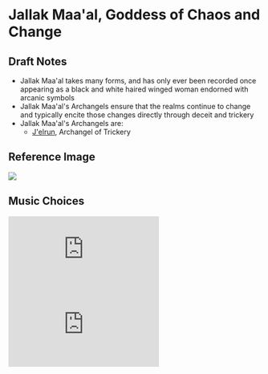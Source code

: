 # Jallak Maa'al, Goddess of Chaos and Change

## Draft Notes

- Jallak Maa'al takes many forms, and has only ever been recorded once appearing as a black and white haired winged woman endorned with arcanic symbols
- Jallak Maa'al's Archangels ensure that the realms continue to change and typically encite those changes directly through deceit and trickery
- Jallak Maa'al's Archangels are:
  - [J'elrun](jelrun.md), Archangel of Trickery

## Reference Image

![](/.assets/img/jalaakmaaal.png)

## Music Choices

<iframe src="https://www.youtube.com/embed/JYFU_RiefKk" frameborder="0"></iframe>
<iframe src="https://www.youtube.com/embed/WEEltzTwbE4" frameborder="0"></iframe>
